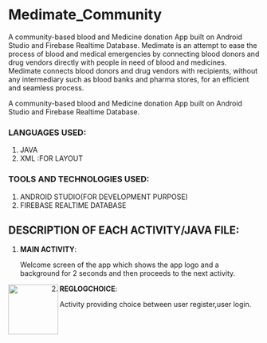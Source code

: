# Medimate_Community
A community-based blood and Medicine donation  App built on Android Studio and Firebase Realtime Database.
Medimate is an attempt to ease the process of blood and medical emergencies by connecting blood donors and drug vendors directly with people in need of blood and medicines. Medimate connects blood donors and drug vendors with recipients, without any intermediary such as blood banks and pharma stores, for an efficient and seamless process.


A community-based blood and Medicine donation  App built on Android Studio and Firebase Realtime Database.

### LANGUAGES USED:
 1. JAVA
 2. XML :FOR LAYOUT

### TOOLS AND TECHNOLOGIES USED:
 1. ANDROID STUDIO(FOR DEVELOPMENT PURPOSE)
 2. FIREBASE REALTIME DATABASE

## DESCRIPTION OF EACH ACTIVITY/JAVA FILE:
1. **MAIN ACTIVITY**:

   Welcome screen of the app which shows the app logo and a background for 2 seconds and then proceeds to the next activity.

  <img align="left" width="100" height="100" src="![2](https://user-images.githubusercontent.com/83163103/115993043-747bc500-a5ee-11eb-9763-bcbb308248a1.jpeg)">
   
2. **REGLOGCHOICE**:

   Activity providing choice between user register,user login.
 
